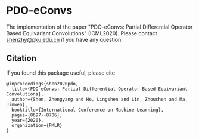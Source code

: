 # PDO-eConvs
The implementation of the paper "PDO-eConvs: Partial Differential Operator Based Equivariant Convolutions" (ICML2020).
Please contact shenzhy@pku.edu.cn if you have any question.

## Citation

If you found this package useful, please cite
```
@inproceedings{shen2020pdo,
  title={PDO-eConvs: Partial Differential Operator Based Equivariant Convolutions},
  author={Shen, Zhengyang and He, Lingshen and Lin, Zhouchen and Ma, Jinwen},
  booktitle={International Conference on Machine Learning},
  pages={8697--8706},
  year={2020},
  organization={PMLR}
}
```
